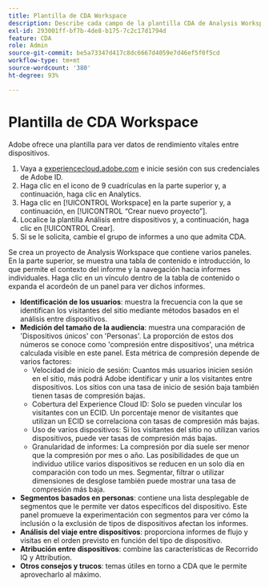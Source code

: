 ```yaml
---
title: Plantilla de CDA Workspace
description: Describe cada campo de la plantilla CDA de Analysis Workspace.
exl-id: 293001ff-bf7b-4de8-b175-7c2c17d1794d
feature: CDA
role: Admin
source-git-commit: be5a73347d417c8dc6667d4059e7d46ef5f0f5cd
workflow-type: tm+mt
source-wordcount: '380'
ht-degree: 93%

---
```


# Plantilla de CDA Workspace

Adobe ofrece una plantilla para ver datos de rendimiento vitales entre dispositivos.

1. Vaya a [experiencecloud.adobe.com](https://experiencecloud.adobe.com) e inicie sesión con sus credenciales de Adobe ID.
1. Haga clic en el icono de 9 cuadrículas en la parte superior y, a continuación, haga clic en Analytics.
1. Haga clic en [!UICONTROL Workspace] en la parte superior y, a continuación, en [!UICONTROL “Crear nuevo proyecto”].
1. Localice la plantilla Análisis entre dispositivos y, a continuación, haga clic en [!UICONTROL Crear].
1. Si se le solicita, cambie el grupo de informes a uno que admita CDA.

Se crea un proyecto de Analysis Workspace que contiene varios paneles. En la parte superior, se muestra una tabla de contenido e introducción, lo que permite el contexto del informe y la navegación hacia informes individuales. Haga clic en un vínculo dentro de la tabla de contenido o expanda el acordeón de un panel para ver dichos informes.

<!--The content below is mirrored in /help/analyze/analysis-workspace/build-workspace-project/starter-projects.md-->

* **Identificación de los usuarios**: muestra la frecuencia con la que se identifican los visitantes del sitio mediante métodos basados en el análisis entre dispositivos.
* **Medición del tamaño de la audiencia**: muestra una comparación de &#39;Dispositivos únicos&#39; con &#39;Personas&#39;. La proporción de estos dos números se conoce como &#39;compresión entre dispositivos&#39;, una métrica calculada visible en este panel. Esta métrica de compresión depende de varios factores:
   * Velocidad de inicio de sesión: Cuantos más usuarios inicien sesión en el sitio, más podrá Adobe identificar y unir a los visitantes entre dispositivos. Los sitios con una tasa de inicio de sesión baja también tienen tasas de compresión bajas.
   * Cobertura del Experience Cloud ID: Solo se pueden vincular los visitantes con un ECID. Un porcentaje menor de visitantes que utilizan un ECID se correlaciona con tasas de compresión más bajas.
   * Uso de varios dispositivos: Si los visitantes del sitio no utilizan varios dispositivos, puede ver tasas de compresión más bajas.
   * Granularidad de informes: La compresión por día suele ser menor que la compresión por mes o año. Las posibilidades de que un individuo utilice varios dispositivos se reducen en un solo día en comparación con todo un mes. Segmentar, filtrar o utilizar dimensiones de desglose también puede mostrar una tasa de compresión más baja.
* **Segmentos basados en personas**: contiene una lista desplegable de segmentos que le permite ver datos específicos del dispositivo. Este panel promueve la experimentación con segmentos para ver cómo la inclusión o la exclusión de tipos de dispositivos afectan los informes.
* **Análisis del viaje entre dispositivos**: proporciona informes de flujo y visitas en el orden previsto en función del tipo de dispositivo.
* **Atribución entre dispositivos**: combine las características de Recorrido IQ y Attribution.
* **Otros consejos y trucos**: temas útiles en torno a CDA que le permite aprovecharlo al máximo.
